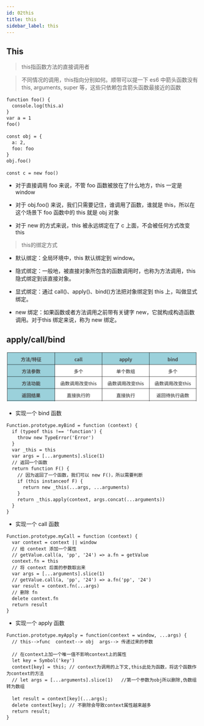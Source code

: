 ```yaml
---
id: 02this
title: this
sidebar_label: this
---
```


## This

>this指函数方法的直接调用者

>不同情况的调用，this指向分别如何。顺带可以提一下 es6 中箭头函数没有 this, arguments, super 等，这些只依赖包含箭头函数最接近的函数

```
function foo() {
  console.log(this.a)
}
var a = 1
foo()

const obj = {
  a: 2,
  foo: foo
}
obj.foo()

const c = new foo()
```

* 对于直接调用 foo 来说，不管 foo 函数被放在了什么地方，this 一定是window

* 对于 obj.foo() 来说，我们只需要记住，谁调用了函数，谁就是 this，所以在这个场景下 foo 函数中的 this 就是 obj 对象

* 对于 new 的方式来说，this 被永远绑定在了 c 上面，不会被任何方式改变 this


>this的绑定方式

* 默认绑定：全局环境中，this 默认绑定到 window。

* 隐式绑定：一般地，被直接对象所包含的函数调用时，也称为方法调用，this 隐式绑定到该直接对象。

* 显式绑定：通过 call()、apply()、bind()方法把对象绑定到 this 上，叫做显式绑定。

* new 绑定：如果函数或者方法调用之前带有关键字 new，它就构成构造函数调用。对于this 绑定来说，称为 new 绑定。



## apply/call/bind 

![Alt text](image.png)

* 实现一个 bind 函数
```
Function.prototype.myBind = function (context) {
  if (typeof this !== 'function') {
    throw new TypeError('Error')
  }
  var _this = this
  var args = [...arguments].slice(1)
  // 返回一个函数
  return function F() {
    // 因为返回了一个函数，我们可以 new F()，所以需要判断
    if (this instanceof F) {
      return new _this(...args, ...arguments)
    }
    return _this.apply(context, args.concat(...arguments))
  }
}
```

* 实现一个 call 函数
```
Function.prototype.myCall = function (context) {
  var context = context || window
  // 给 context 添加一个属性
  // getValue.call(a, 'pp', '24') => a.fn = getValue
  context.fn = this
  // 将 context 后面的参数取出来
  var args = [...arguments].slice(1)
  // getValue.call(a, 'pp', '24') => a.fn('pp', '24')
  var result = context.fn(...args)
  // 删除 fn
  delete context.fn
  return result
}
```

* 实现一个 apply 函数
```
Function.prototype.myApply = function(context = window, ...args) {
  // this-->func  context--> obj  args--> 传递过来的参数

  // 在context上加一个唯一值不影响context上的属性
  let key = Symbol('key')
  context[key] = this; // context为调用的上下文,this此处为函数，将这个函数作为context的方法
  // let args = [...arguments].slice(1)   //第一个参数为obj所以删除,伪数组转为数组
  
  let result = context[key](...args); 
  delete context[key]; // 不删除会导致context属性越来越多
  return result;
}
```